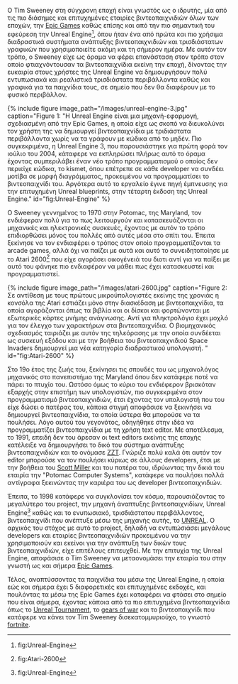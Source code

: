 Ο Tim Sweeney στη σύγχρονη εποχή είναι γνωστός ως ο ιδρυτής, μία από τις πιο διάσημες και επιτυχημένες εταιρίες βιντεοπαιχνιδιών όλων των εποχών, την [Epic Games](https://el.wikipedia.org/wiki/Epic_Games) 
καθώς επίσης και από την πιο σημαντική του εφεύρεση την Unreal Engine[^1], όπου ήταν ένα από πρώτα και πιο χρήσιμα διαδραστικά συστήματα ανάπτυξης 
βιντεοπαιχνιδιών και τρισδιάστατων γραφικών που χρησιμοποιείτε ακόμη και τη σήμερον ημέρα. Με αυτόν τον τρόπο, ο Sweeney είχε ως όραμα να φέρει επανάσταση 
στον τρόπο στον οποίο φτιαχνόντουσαν τα βιντεοπαιχνίδια εκείνη την εποχή, δίνοντας την ευκαιρία στους χρήστες της Unreal Engine να δημιουργήσουν 
πολύ εντυπωσιακά και ρεαλιστικά τρισδιάστατα περιβάλλοντα καθώς και γραφικά για τα παιχνίδια τους, σε σημείο που δεν θα διαφέρουν με το φυσικό περιβάλλον.

{% include figure image_path="/images/unreal-engine-3.jpg" caption="Figure 1: "Η Unreal Engine είναι μια μηχανή-εφαρμογή, σχεδιασμένη από την Epic Games, η οποία είχε ως σκοπό να διευκολύνει τον χρήστη της να δημιουργεί βιντεοπαιχνίδια με τριδιάστατα περιβάλλοντα χωρίς να τα γράφουν με κώδικα από το μηδέν. Πιο συγκεκριμένα, η Unreal Engine 3, που παρουσιάστηκε για πρώτη φορά τον ιούλιο του 2004, κάταφερε να εκπληρώσει πλήρως αυτό το όραμα έχοντας συμπεριλάβει έναν νέο τρόπο προγραμματισμού ο οποίος δεν περιείχε κώδικα, το kismet, όπου επέτρεπε σε κάθε developer να συνδέει μοτίβα σε μορφή διαγράμματος, προκειμένου να προγραμματίσει το βιντεοπαιχνίδι του. Αργότερα αυτό το εργαλείο έγινε πηγή έμπνευσης για την επιτυχημένη Unreal blueprints, στην τέταρτη έκδοση της Unreal Εngine." id="fig:Unreal-Engine" %}

Ο Sweeney γεννημένος το 1970 στην Potomac, της Maryland, τον ενδιέφεραν πολύ για το πως λειτουργούν και κατασκευάζονται οι μηχανικές και ηλεκτρονικές συσκευές, 
έχοντας με αυτόν το τρόπο επιδιορθώσει μόνος του πολλές από αυτές μέσα στο σπίτι του. Έπειτα ξεκίνησε να τον ενδιαφέρει ο τρόπος στον οποίο προγραμματίζονται τα arcade games, 
αλλά όχι να παίζει με αυτά και αυτό το συνειδητοποίησε με το Atari 2600[^2] που είχε αγοράσει οικογένειά του διοτι αντί για να παίξει με αυτό του φάνηκε πιο ενδιαφέρον να μάθει πως έχει κατασκευστεί και προγραμματιστεί.

{% include figure image_path="/images/atari-2600.jpg" caption="Figure 2:
 Σε αντίθεση με τους πρώτους μικροϋπολογιστές εκείνης της χρονιάς η κονσόλα της Atari εστιάζει μόνο στην διασκέδαση με βιντεοπαιχνίδια, 
 τα οποία αγοράζονται όπως τα βιβλία και οι δίσκοι και φορτώνονται με εξωτερικές κάρτες μνήμης ανάγνωσης. 
 Αντί για πληκτρολόγιο έχει μοχλό για τον έλεγχο των χαρακτήρων στα βιντεοπαιχνίδια. Ο βιομηχανικός σχεδιασμός ταιριάζει με αυτόν της τηλεόρασης
 με την οποία συνδέεται ως συσκευή εξόδου και με την βοήθεια του βιντεοπαιχνιδιού Space Invaders δημιουργεί μια νέα κατηγορία διαδραστικού υπολογιστή. " 
 id="fig:Atari-2600" %}

Στο 19ο έτος της ζωής του, ξεκίνησει τις σπουδές του ως μηχανολόγος μηχανικός στο πανεπιστήμιο της Maryland όπου δεν κατάφερε ποτέ να πάρει το πτυχίο του. Ωστόσο όμως το κύριο του ενδιέφερον βρισκόταν εξαρχής στην επιστήμη των υπολογιστών, πιο συγκεκριμένα στον προγραμματισμό βιντεοπαιχνιδιών, έτσι έχοντας τον υπολογιστή που του είχε δώσει ο πατέρας του, κάποια στιγμή αποφάσισε να ξεκινήσει να δημιουργεί βιντεοπαιχνίδια, τα οποία ύστερα θα μπορούσε να τα πουλήσει. Λόγο αυτού του γεγονότος, οδηγήθηκε στην ιδέα να προγραμματίζει βιντεοπαιχνίδια με τη χρήση text editor. Με αποτέλεσμα, το 1991, επειδή δεν του άρεσαν οι text editors εκείνης της εποχής κατέλειξε να δημιουργήσει το δικό του σύστημα ανάπτυξης βιντεοπαιχνιδιών και το ονόμασε [ZZT](https://en.wikipedia.org/wiki/ZZT). Γνώριζε πολύ καλά ότι αυτόν τον editor μπορούσε να τον πουλήσει κύριως σε άλλους developers, έτσι με την βοήθεια του [Scott Miller](https://en.wikipedia.org/wiki/Scott_Miller_(entrepreneur)) και του πατέρα του, ιδρύωντας την δικιά του εταιρία την "Potomac Computer Systems", κατάφερε να πουλήσει πολλά αντίγραφα ξεκινώντας την καριέρα του ως developer βιντεοπαιχνιδιών. 
 
Έπειτα, το 1998 κατάφερε να συγκλονίσει τον κόσμο, παρουσιάζοντας το μεγαλύτερο του project, την μηχανή άναπτυξης βιντεοπαιχνιδίων, Unreal Engine[^1] καθώς και το ενυπωσιακό, τρισδιάστατου περιβάλλοντος, βιντεοπαιχνίδι που ανέπτυξε μέσω της μηχανής αυτής, το [UNREAL](https://en.wikipedia.org/wiki/Unreal_(1998_video_game)). 
Ο αρχικός του στόχος με αυτό το project, δηλαδή να εντυπώσιάσει μεγάλους developers και εταιρίες βιντεοπαιχνιδιών προκειμένου να την χρησιμοποιούν και εκείνοι για την ανάπτυξη των δικών τους βιντεοπαιχνιδιών, είχε επιτέλους επιτευχθεί. Με την επιτυχία της Unreal Engine, αποφάσισε ο Tim Sweeney να μεταονομάσει την εταιρία του στην γνωστή ως και σήμερα [Epic Games](https://el.wikipedia.org/wiki/Epic_Games).

Τέλος, αναπτύσσοντας τα παιχνίδια του μέσω της Unreal Engine, η οποία εώς και σήμερα έχει 5 διαφορετικές και επιτυχημένες εκδοχές, και πουλόντας τα μέσω της Epic Games έχει καταφέρει να φτάσει στο σημείο που είναι σήμερα, έχοντας κάποια από τα πιο επιτυχημένα βιντεοπαιχνίδια όπως το [Unreal Tournament](https://en.wikipedia.org/wiki/Unreal_Tournament), το [gears of war](https://en.wikipedia.org/wiki/Gears_of_War) και το βιντεοπαιχνίδι που κατάφερε να κάνει τον Tim Sweeney δισεκατομμυριούχο, το γνωστό [fortnite](https://el.wikipedia.org/wiki/Fortnite).

[^1]: fig:Unreal-Engine


[^2]: fig:Atari-2600
